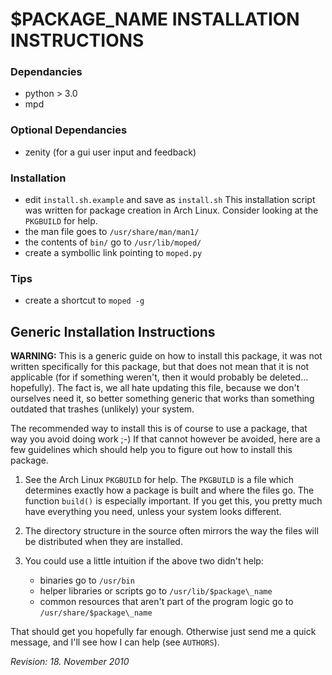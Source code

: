 $PACKAGE\_NAME INSTALLATION INSTRUCTIONS
=======================================================================

### Dependancies
  - python > 3.0
  - mpd

### Optional Dependancies
  - zenity (for a gui user input and feedback)

### Installation
  - edit `install.sh.example` and save as `install.sh`
    This installation script was written for package creation in
    Arch Linux. Consider looking at the `PKGBUILD` for help.
  - the man file goes to `/usr/share/man/man1/`
  - the contents of `bin/` go to `/usr/lib/moped/`
  - create a symbollic link pointing to `moped.py`

### Tips
  - create a shortcut to `moped -g`


Generic Installation Instructions
----------------------------------
**WARNING:** This is a generic guide on how to install this package, it was
not written specifically for this package, but that does not mean that
it is not applicable (for if something weren't, then it would probably
be deleted... hopefully). The fact is, we all hate updating this file,
because we don't ourselves need it, so better something generic that
works than something outdated that trashes (unlikely) your system.

The recommended way to install this is of course to use a package, that
way you avoid doing work ;-) If that cannot however be avoided, here
are a few guidelines which should help you to figure out how to install
this package.

  1. See the Arch Linux `PKGBUILD` for help. The `PKGBUILD` is a file
     which determines exactly how a package is built and where the files go.
     The function `build()` is especially important. If you get this, you
     pretty much have everything you need, unless your system looks
     different.
  
  2. The directory structure in the source often mirrors the way the
     files will be distributed when they are installed.
  
  3. You could use a little intuition if the above two didn't help:
       * binaries go to `/usr/bin`
       * helper libraries or scripts go to `/usr/lib/$package\_name`
       * common resources that aren't part of the program logic go
         to `/usr/share/$package\_name`

That should get you hopefully far enough. Otherwise just send me a
quick message, and I'll see how I can help (see `AUTHORS`).


_Revision: 18. November 2010_

